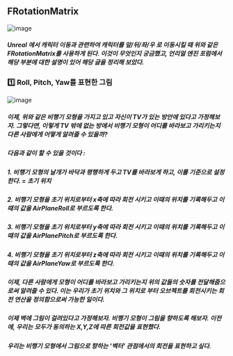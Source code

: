 ## FRotationMatrix

![image](https://user-images.githubusercontent.com/52204522/122221830-a160a000-ceec-11eb-9a20-90453818fd55.png)

##### Unreal 에서 캐릭터 이동과 관련하여 캐릭터를 앞/뒤/좌/우 로 이동시킬 때 위와 같은 FRotationMatrix를 사용하게 된다. 이것이 무엇인지 궁금했고, 언리얼 엔진 포럼에서 해당 부분에 대한 설명이 있어 해당 글을 정리해 보았다.

### :one: Roll, Pitch, Yaw를 표현한 그림

![image](https://user-images.githubusercontent.com/52204522/122222235-0916eb00-ceed-11eb-8dbb-bb1e81e1d6fb.png)

##### 이제, 위와 같은 비행기 모형을 가지고 있고 자신이 TV가 있는 방안에 있다고 가정해보자. 그렇다면, 이렇게 TV 밖에 없는 방에서 비행기 모형이 어디를 바라보고 가리키는지 다른 사람에게 어떻게 알려줄 수 있을까?

##### 다음과 같이 할 수 있을 것이다 :
##### 1. 비행기 모형의 날개가 바닥과 평행하게 두고 TV를 바라보게 하고, 이를 기준으로 설정한다. = 초기 위치
##### 2. 비행기 모형을 초기 위치로부터 x축에 따라 회전 시키고 이때의 위치를 기록해두고 이 때의 값을 AirPlaneRoll로 부르도록 한다.
##### 3. 비행기 모형을 초기 위치로부터 y축에 따라 회전 시키고 이때의 위치를 기록해두고 이 때의 값을 AirPlanePitch로 부르도록 한다.
##### 4. 비행기 모형을 초기 위치로부터 z축에 따라 회전 시키고 이때의 위치를 기록해두고 이 때의 값을 AirPlaneYaw로 부르도록 한다.

##### 이제, 다른 사람에게 모형이 어디를 바라보고 가리키는지 위의 값들의 숫자를 전달해줌으로써 알려줄 수 있다. 이는 우리가 초기 위치와 그 위치로 부터 오브젝트를 회전시키는 회전 연산을 정의함으로써 가능한 일이다.

##### 이제 벽에 그림이 걸려있다고 가정해보자. 비행기 모형이 그림을 향하도록 해보자. 이전에, 우리는 모두가 동의하는 X,Y,Z에 따른 회전값을 표현했다.
##### 우리는 비행기 모형에서 그림으로 향하는 '벡터' 관점에서의 회전을 표현하고 싶다.
